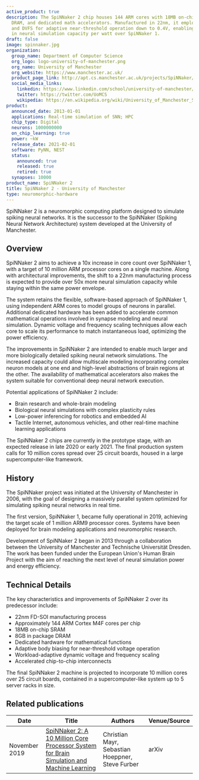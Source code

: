 ```yaml
---
active_product: true
description: The SpiNNaker 2 chip houses 144 ARM cores with 18MB on-chip SRAM, 8GB
  DRAM, and dedicated math accelerators. Manufactured in 22nm, it employs body biasing
  and DVFS for adaptive near-threshold operation down to 0.4V, enabling a 50x increase
  in neural simulation capacity per watt over SpiNNaker 1.
draft: false
image: spinnaker.jpg
organization:
  group_name: Department of Computer Science
  org_logo: logo-university-of-manchester.png
  org_name: University of Manchester
  org_website: https://www.manchester.ac.uk/
  product_page_link: http://apt.cs.manchester.ac.uk/projects/SpiNNaker/
  social_media_links:
    linkedin: https://www.linkedin.com/school/university-of-manchester/
    twitter: https://twitter.com/UoMCS
    wikipedia: https://en.wikipedia.org/wiki/University_of_Manchester_School_of_Computer_Science
product:
  announced_date: 2013-01-01
  applications: Real-time simulation of SNN; HPC
  chip_type: Digital
  neurons: 1000000000
  on_chip_learning: true
  power: ~kW
  release_date: 2021-02-01
  software: PyNN, NEST
  status:
    announced: true
    released: true
    retired: true
  synapses: 10000
product_name: SpiNNaker 2
title: SpiNNaker 2 - University of Manchester
type: neuromorphic-hardware
---
```


SpiNNaker 2 is a neuromorphic computing platform designed to simulate spiking neural networks. It is the successor to the SpiNNaker (Spiking Neural Network Architecture) system developed at the University of Manchester. 

## Overview

SpiNNaker 2 aims to achieve a 10x increase in core count over SpiNNaker 1, with a target of 10 million ARM processor cores on a single machine. Along with architectural improvements, the shift to a 22nm manufacturing process is expected to provide over 50x more neural simulation capacity while staying within the same power envelope.

The system retains the flexible, software-based approach of SpiNNaker 1, using independent ARM cores to model groups of neurons in parallel. Additional dedicated hardware has been added to accelerate common mathematical operations involved in synapse modeling and neural simulation. Dynamic voltage and frequency scaling techniques allow each core to scale its performance to match instantaneous load, optimizing the power efficiency.

The improvements in SpiNNaker 2 are intended to enable much larger and more biologically detailed spiking neural network simulations. The increased capacity could allow multiscale modeling incorporating complex neuron models at one end and high-level abstractions of brain regions at the other. The availability of mathematical accelerators also makes the system suitable for conventional deep neural network execution.

Potential applications of SpiNNaker 2 include:

- Brain research and whole-brain modeling
- Biological neural simulations with complex plasticity rules
- Low-power inferencing for robotics and embedded AI
- Tactile Internet, autonomous vehicles, and other real-time machine learning applications

The SpiNNaker 2 chips are currently in the prototype stage, with an expected release in late 2020 or early 2021. The final production system calls for 10 million cores spread over 25 circuit boards, housed in a large supercomputer-like framework.

## History

The SpiNNaker project was initiated at the University of Manchester in 2006, with the goal of designing a massively parallel system optimized for simulating spiking neural networks in real time. 

The first version, SpiNNaker 1, became fully operational in 2019, achieving the target scale of 1 million ARM9 processor cores. Systems have been deployed for brain modeling applications and neuromorphic research.

Development of SpiNNaker 2 began in 2013 through a collaboration between the University of Manchester and Technische Universität Dresden. The work has been funded under the European Union's Human Brain Project with the aim of reaching the next level of neural simulation power and energy efficiency.

## Technical Details

The key characteristics and improvements of SpiNNaker 2 over its predecessor include:

- 22nm FD-SOI manufacturing process
- Approximately 144 ARM Cortex M4F cores per chip 
- 18MB on-chip SRAM
- 8GB in package DRAM  
- Dedicated hardware for mathematical functions
- Adaptive body biasing for near-threshold voltage operation
- Workload-adaptive dynamic voltage and frequency scaling
- Accelerated chip-to-chip interconnects

The final SpiNNaker 2 machine is projected to incorporate 10 million cores over 25 circuit boards, contained in a supercomputer-like system up to 5 server racks in size.

## Related publications
| Date | Title | Authors  | Venue/Source |
|------|-------|----------|------------- |
| November 2019 | [SpiNNaker 2: A 10 Million Core Processor System for Brain Simulation and Machine Learning](https://arxiv.org/abs/1911.02385) | Christian Mayr, Sebastian Hoeppner, Steve Furber |  arXiv |
